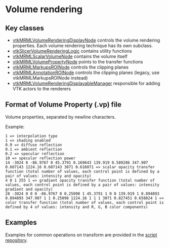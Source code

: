 # Volume rendering

## Key classes
- [vtkMRMLVolumeRenderingDisplayNode](http://apidocs.slicer.org/master/classvtkMRMLVolumeRenderingDisplayNode.html) controls the volume rendering properties. Each volume rendering technique has its own subclass.
- [vtkSlicerVolumeRenderingLogic](http://apidocs.slicer.org/master/classvtkSlicerVolumeRenderingLogic.html) contains utility functions
- [vtkMRMLScalarVolumeNode](http://apidocs.slicer.org/master/classvtkMRMLScalarVolumeNode.html) contains the volume itself
- [vtkMRMLVolumePropertyNode](http://apidocs.slicer.org/master/classvtkMRMLVolumePropertyNode.html) points to the transfer functions
- [vtkMRMLMarkupsROINode](http://apidocs.slicer.org/master/classvtkMRMLMarkupsROINode.html) controls the clipping planes
- [vtkMRMLAnnotationROINode](http://apidocs.slicer.org/master/classvtkMRMLAnnotationROINode.html) controls the clipping planes (legacy, use vtkMRMLMarkupsROINode instead)
- [vtkMRMLVolumeRenderingDisplayableManager](http://apidocs.slicer.org/master/classvtkMRMLVolumeRenderingDisplayableManager.html) responsible for adding VTK actors to the renderers

## Format of Volume Property (.vp) file

Volume properties, separated by newline characters.

Example:

```
1 => interpolation type
1 => shading enabled
0.9 => diffuse reflection
0.1 => ambient reflection
0.2 => specular reflection
10 => specular reflection power
14 -3024 0 -86.9767 0 45.3791 0.169643 139.919 0.589286 347.907 0.607143 1224.16 0.607143 3071 0.616071 => scalar opacity transfer function (total number of values, each control point is defined by a pair of values: intensity and opacity)
4 0 1 255 1 => gradient opacity transfer function (total number of values, each control point is defined by a pair of values: intensity gradient and opacity)
28 -3024 0 0 0 -86.9767 0 0.25098 1 45.3791 1 0 0 139.919 1 0.894893 0.894893 347.907 1 1 0.25098 1224.16 1 1 1 3071 0.827451 0.658824 1 => color transfer function (total number of values, each control point is defined by 4 of values: intensity and R, G, B color components)
```

## Examples

Examples for common operations on transform are provided in the [script repository](../script_repository.md#volumes).
